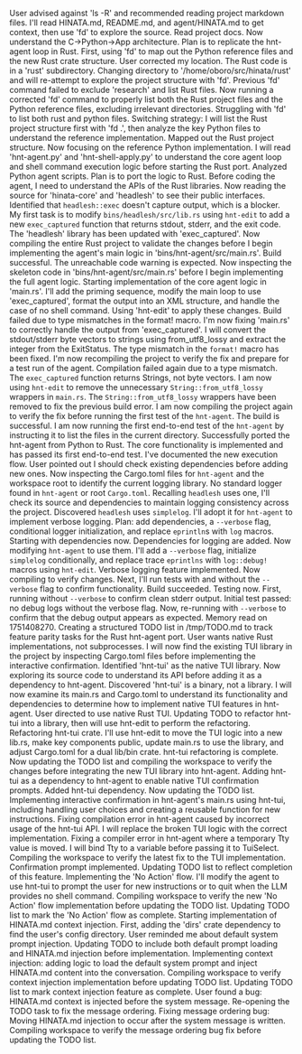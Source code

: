 User advised against 'ls -R' and recommended reading project markdown files. I'll read HINATA.md, README.md, and agent/HINATA.md to get context, then use 'fd' to explore the source.
Read project docs. Now understand the C->Python->App architecture. Plan is to replicate the hnt-agent loop in Rust. First, using 'fd' to map out the Python reference files and the new Rust crate structure.
User corrected my location. The Rust code is in a 'rust' subdirectory. Changing directory to '/home/oboro/src/hinata/rust' and will re-attempt to explore the project structure with 'fd'.
Previous 'fd' command failed to exclude 'research' and list Rust files. Now running a corrected 'fd' command to properly list both the Rust project files and the Python reference files, excluding irrelevant directories.
Struggling with 'fd' to list both rust and python files. Switching strategy: I will list the Rust project structure first with 'fd .', then analyze the key Python files to understand the reference implementation.
Mapped out the Rust project structure. Now focusing on the reference Python implementation. I will read 'hnt-agent.py' and 'hnt-shell-apply.py' to understand the core agent loop and shell command execution logic before starting the Rust port.
Analyzed Python agent scripts. Plan is to port the logic to Rust. Before coding the agent, I need to understand the APIs of the Rust libraries. Now reading the source for 'hinata-core' and 'headlesh' to see their public interfaces.
Identified that `headlesh::exec` doesn't capture output, which is a blocker. My first task is to modify `bins/headlesh/src/lib.rs` using `hnt-edit` to add a new `exec_captured` function that returns stdout, stderr, and the exit code.
The 'headlesh' library has been updated with 'exec_captured'. Now compiling the entire Rust project to validate the changes before I begin implementing the agent's main logic in 'bins/hnt-agent/src/main.rs'.
Build successful. The unreachable code warning is expected. Now inspecting the skeleton code in 'bins/hnt-agent/src/main.rs' before I begin implementing the full agent logic.
Starting implementation of the core agent logic in 'main.rs'. I'll add the priming sequence, modify the main loop to use 'exec_captured', format the output into an XML structure, and handle the case of no shell command. Using 'hnt-edit' to apply these changes.
Build failed due to type mismatches in the format! macro. I'm now fixing 'main.rs' to correctly handle the output from 'exec_captured'. I will convert the stdout/stderr byte vectors to strings using from_utf8_lossy and extract the integer from the ExitStatus.
The type mismatch in the `format!` macro has been fixed. I'm now recompiling the project to verify the fix and prepare for a test run of the agent.
Compilation failed again due to a type mismatch. The `exec_captured` function returns Strings, not byte vectors. I am now using `hnt-edit` to remove the unnecessary `String::from_utf8_lossy` wrappers in `main.rs`.
The `String::from_utf8_lossy` wrappers have been removed to fix the previous build error. I am now compiling the project again to verify the fix before running the first test of the `hnt-agent`.
The build is successful. I am now running the first end-to-end test of the `hnt-agent` by instructing it to list the files in the current directory.
Successfully ported the hnt-agent from Python to Rust. The core functionality is implemented and has passed its first end-to-end test. I've documented the new execution flow.
User pointed out I should check existing dependencies before adding new ones. Now inspecting the Cargo.toml files for `hnt-agent` and the workspace root to identify the current logging library.
No standard logger found in `hnt-agent` or root `Cargo.toml`. Recalling `headlesh` uses one, I'll check its source and dependencies to maintain logging consistency across the project.
Discovered `headlesh` uses `simplelog`. I'll adopt it for `hnt-agent` to implement verbose logging. Plan: add dependencies, a `--verbose` flag, conditional logger initialization, and replace `eprintln`s with `log` macros. Starting with dependencies now.
Dependencies for logging are added. Now modifying `hnt-agent` to use them. I'll add a `--verbose` flag, initialize `simplelog` conditionally, and replace trace `eprintlns` with `log::debug!` macros using `hnt-edit`.
Verbose logging feature implemented. Now compiling to verify changes. Next, I'll run tests with and without the `--verbose` flag to confirm functionality.
Build succeeded. Testing now. First, running without `--verbose` to confirm clean stderr output.
Initial test passed: no debug logs without the verbose flag. Now, re-running with `--verbose` to confirm that the debug output appears as expected.
Memory read on 1751408270.
Creating a structured TODO list in /tmp/TODO.md to track feature parity tasks for the Rust hnt-agent port.
User wants native Rust implementations, not subprocesses. I will now find the existing TUI library in the project by inspecting Cargo.toml files before implementing the interactive confirmation.
Identified 'hnt-tui' as the native TUI library. Now exploring its source code to understand its API before adding it as a dependency to hnt-agent.
Discovered 'hnt-tui' is a binary, not a library. I will now examine its main.rs and Cargo.toml to understand its functionality and dependencies to determine how to implement native TUI features in hnt-agent.
User directed to use native Rust TUI. Updating TODO to refactor hnt-tui into a library, then will use hnt-edit to perform the refactoring.
Refactoring hnt-tui crate. I'll use hnt-edit to move the TUI logic into a new lib.rs, make key components public, update main.rs to use the library, and adjust Cargo.toml for a dual lib/bin crate.
hnt-tui refactoring is complete. Now updating the TODO list and compiling the workspace to verify the changes before integrating the new TUI library into hnt-agent.
Adding hnt-tui as a dependency to hnt-agent to enable native TUI confirmation prompts.
Added hnt-tui dependency. Now updating the TODO list.
Implementing interactive confirmation in hnt-agent's main.rs using hnt-tui, including handling user choices and creating a reusable function for new instructions.
Fixing compilation error in hnt-agent caused by incorrect usage of the hnt-tui API. I will replace the broken TUI logic with the correct implementation.
Fixing a compiler error in hnt-agent where a temporary Tty value is moved. I will bind Tty to a variable before passing it to TuiSelect.
Compiling the workspace to verify the latest fix to the TUI implementation.
Confirmation prompt implemented. Updating TODO list to reflect completion of this feature.
Implementing the 'No Action' flow. I'll modify the agent to use hnt-tui to prompt the user for new instructions or to quit when the LLM provides no shell command.
Compiling workspace to verify the new 'No Action' flow implementation before updating the TODO list.
Updating TODO list to mark the 'No Action' flow as complete.
Starting implementation of HINATA.md context injection. First, adding the 'dirs' crate dependency to find the user's config directory.
User reminded me about default system prompt injection. Updating TODO to include both default prompt loading and HINATA.md injection before implementation.
Implementing context injection: adding logic to load the default system prompt and inject HINATA.md content into the conversation.
Compiling workspace to verify context injection implementation before updating TODO list.
Updating TODO list to mark context injection feature as complete.
User found a bug: HINATA.md context is injected before the system message. Re-opening the TODO task to fix the message ordering.
Fixing message ordering bug: Moving HINATA.md injection to occur after the system message is written.
Compiling workspace to verify the message ordering bug fix before updating the TODO list.
